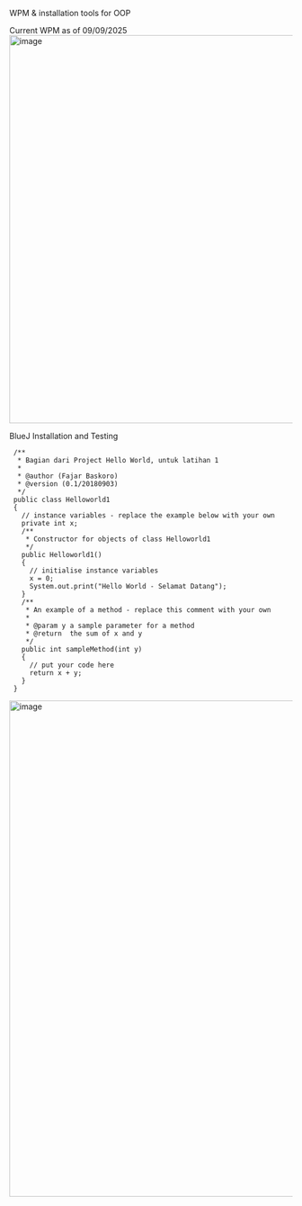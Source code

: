 WPM & installation tools for OOP

Current WPM as of 09/09/2025
<img width="1911" height="690" alt="image" src="https://github.com/user-attachments/assets/992eeb86-a6ce-47cd-9535-75a0d13cb0d9" />

BlueJ Installation and Testing
```
 /**  
  * Bagian dari Project Hello World, untuk latihan 1  
  *  
  * @author (Fajar Baskoro)  
  * @version (0.1/20180903)  
  */  
 public class Helloworld1  
 {  
   // instance variables - replace the example below with your own  
   private int x;  
   /**  
    * Constructor for objects of class Helloworld1  
    */  
   public Helloworld1()  
   {  
     // initialise instance variables  
     x = 0;  
     System.out.print("Hello World - Selamat Datang");  
   }  
   /**  
    * An example of a method - replace this comment with your own  
    *  
    * @param y a sample parameter for a method  
    * @return  the sum of x and y  
    */  
   public int sampleMethod(int y)  
   {  
     // put your code here  
     return x + y;  
   }  
 }  
```

<img width="1174" height="882" alt="image" src="https://github.com/user-attachments/assets/4350e121-65f2-4c7f-8af2-3f3397ae98d0" />

